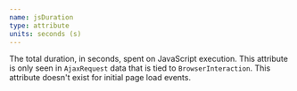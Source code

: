 ```yaml
---
name: jsDuration
type: attribute
units: seconds (s)
---
```


The total duration, in seconds, spent on JavaScript execution. This attribute is only seen in `AjaxRequest` data that is tied to `BrowserInteraction`. This attribute doesn't exist for initial page load events.